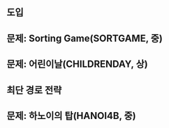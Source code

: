 ## 도입

## 문제: Sorting Game(SORTGAME, 중)

## 문제: 어린이날(CHILDRENDAY, 상)

## 최단 경로 전략

## 문제: 하노이의 탑(HANOI4B, 중)
